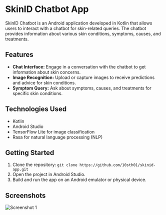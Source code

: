 # SkinID Chatbot App

SkinID Chatbot is an Android application developed in Kotlin that allows users to interact with a chatbot for skin-related queries. The chatbot provides information about various skin conditions, symptoms, causes, and treatments.

## Features
- **Chat Interface:** Engage in a conversation with the chatbot to get information about skin concerns.
- **Image Recognition:** Upload or capture images to receive predictions and advice for skin conditions.
- **Symptom Query:** Ask about symptoms, causes, and treatments for specific skin conditions.

## Technologies Used
- Kotlin
- Android Studio
- TensorFlow Lite for image classification
- Rasa for natural language processing (NLP)

## Getting Started
1. Clone the repository: `git clone https://github.com/10sth01/skinid-app.git`
2. Open the project in Android Studio.
3. Build and run the app on an Android emulator or physical device.

## Screenshots
![Screenshot 1](https://github.com/10sth01/skinid=app/blob/master/screenshots/screenshot1.jpg?raw=true)
